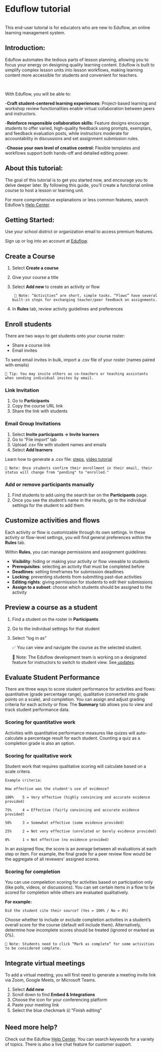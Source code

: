 
# Eduflow tutorial
<br>
This end-user tutorial is for educators who are new to Eduflow, an online learning management system. 
<br>

## Introduction: 
Eduflow automates the tedious parts of lesson planning, allowing you to focus your energy on designing quality learning content. Eduflow is built to simplify complex lesson units into lesson workflows, making learning content more accessible for students and convenient for teachers.

<br>

With Eduflow, you will be able to:
<br>

-**Craft student-centered learning experiences:** Project-based learning and workshop review functionalities enable virtual collaboration between peers and instructors. 

-**Reinforce responsible collaboration skills:** Feature designs encourage students to offer varied, high-quality feedback using prompts, exemplars, and feedback evaluation posts, while instructors moderate for accountability in discussions and set assignment submission rules.

-**Choose your own level of creative control:** Flexible templates and workflows support both hands-off and detailed editing power.
<br>
## About this tutorial: 
The goal of this tutorial is to get you started now, and encourage you to delve deeper later. By following this guide, you'll create a functional online course to host a lesson or learning unit. 

For more comprehensive explanations or less common features, search Eduflow’s [Help Center](https://help.eduflow.com/en/).
<br>
## Getting Started:
Use your school district or organization email to access premium features. 

Sign up or log into an account at [Eduflow](https://www.eduflow.com/). 

## Create a Course
1. Select **Create a course**
2. Give your course a title
3. Select **Add new** to create an activity or flow

        📑 Note: “Activities” are short, simple tasks. “Flows” have several built-in steps for exchanging teacher/peer feedback on assignments. 

4. In **Rules** tab, review activity guidelines and preferences



## Enroll students




There are two ways to get students onto your course roster: 



* Share a course link
* Email invites 

To send email invites in bulk, import a .csv file of your roster (names paired with emails)

    🍏 Tip: You may invite others as co-teachers or teaching assistants when sending individual invites by email. 



### Link Invitation

1. Go to **Participants**
2. Copy the course URL link 
3. Share the link with students

### Email Group Invitations

1. Select **Invite participants → Invite learners**
2. Go to “File import” tab
3. Upload .csv file with student names and emails 
4. Select **Add learners**

Learn how to generate a .csv file: [steps](https://csvloader.com/csv-guide/how-to-create-a-csv-file), [video tutorial](https://www.google.com/search?q=how+to+generate+csv+file&rlz=1C1CHBF_enUS960US960&oq=how+to+generate+csv+&aqs=chrome.0.0i512l3j69i57j0i512l6.11399j0j7&sourceid=chrome&ie=UTF-8#fpstate=ive&vld=cid:7dcd030d,vid:_c37nEV65Os)


    📑 Note: Once students confirm their enrollment in their email, their status will change from "pending" to "enrolled."


### Add or remove participants manually

1. Find students to add using the search bar on the **Participants** page.
2. Once you see the student’s name in the results, go to the individual settings for the student to add them.


## Customize activities and flows

Each activity or flow is customizable through its own settings. In these activity or flow-level settings, you will find general preferences within the **Rules** tab.  

Within **Rules**, you can manage permissions and assignment guidelines:


* **Visibility**: hiding or making your activity or flow viewable to students
* **Prerequisites**: selecting an activity that must be completed before 
* **Deadlines**: setting timeframes for submission deadlines
* **Locking**: preventing students from submitting past-due activities
* **Editing rights**: giving permission for students to edit their submissions
* **Assign to a subset**: choose which students should be assigned to the activity 

## Preview a course as a student



1. Find a student on the roster in **Participants**
2. Go to the individual settings for that student 
3. Select "log in as” 

    ✅ You can view and navigate the course as the selected student.


 


    📑 Note: The Eduflow development team is working on a designated feature for instructors to switch to student view. See[ updates](https://eduflow.canny.io/).

## Evaluate Student Performance

There are three ways to score student performance for activities and flows: quantitative (grade percentage range), qualitative (converted into grade points on a scale), and completion. You can assign and adjust grading criteria for each activity or flow. The **Summary** tab allows you to view and track student performance data.

### Scoring for quantitative work 

Activities with quantitative performance measures like quizes will auto-calculate a percentage result for each student. Counting a quiz as a completion grade is also an option.


### 


### Scoring for qualitative work
Student work that requires qualitative scoring will calculate based on a scale critera. 


    Example criteria:
    
    How effective was the student's use of evidence?
    
    100%    5 = Very effective (highly convincing and accurate evidence provided)

    75%     4 = Effective (fairly convincing and accurate evidence provided)

    50%     3 = Somewhat effective (some evidence provided)

    25%     2 = Not very effective (unrelated or barely evidence provided)

    0%      1 = Not effective (no evidence provided)



   
In an assigned flow, the score is an average between all evaluations at each step or item. For example, the final grade for a peer review flow would be the aggregate of all revewers' assigned scores.





### Scoring for completion

You can use compeletion scoring for activities based on participation only (like polls, videos, or discussions). You can set certain items in a flow to be scored for completion while others are evaluated qualitatively.

**For example:**

    Did the student cite their source? (Yes = 100% / No = 0%) 


Choose whether to include or exclude completion activities in a student’s overall score for the course (default will include them). Alternatively, determine how incomplete scores should be treated (ignored or marked as 0%). 




    📑 Note: Students need to click “Mark as complete” for some activities to be considered complete. 




## Integrate virtual meetings

To add a virtual meeting, you will first need to generate a meeting invite link via Zoom, Google Meets, or Microsoft Teams. 



1. Select **Add new**
2. Scroll down to find **Embed & Integrations**
3. Choose the icon for your conferencing platform
4. Paste your meeting link 
5. Select the blue checkmark ☑️ "Finish editing”




## Need more help?

Check out the Eduflow [Help Center](http://help.eduflow.com/en/). You can search keywords for a variety of topics. There is also a live chat feature for customer support. 